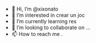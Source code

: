 - 👋 Hi, I’m @xixonato
- 👀 I’m interested in  crear   un joc
- 🌱 I’m currently learning res
- 💞️ I’m looking to collaborate on ...
- 📫 How to reach me .

<!---
xixonato/xixonato is a ✨ special ✨ repository because its `README.md` (this file) appears on your GitHub profile.
You can click the Preview link to take a look at your changes.
--->
